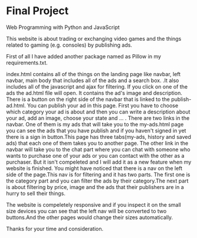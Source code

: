 # Final Project

Web Programming with Python and JavaScript

This website is about trading or exchanging video games and the things related to gaming (e.g. consoles) by publishing ads.

First of all I have added another package named as Pillow in my requirements.txt.

index.html contains all of the things on the landing page like navbar, left navbar,  main body that includes all of  the ads and a search box. .It also 
includes all of  the javascript and ajax for filtering. If you click on one of  the ads the ad.html file will open. It contains the ad's image and description. 
There is a button on the right side of the navbar  that is linked to the publish-ad.html. You can publish your ad in this page. First you have to choose 
which category your ad is about and then you can write a description about your ad, add an image, choose your state and ... . There are two links in the 
navbar. One of  them is my ads that will take you to the my-ads.html page you can see the ads that you have publish and if you haven't signed in yet 
there is a sign in button.This page has three tabs(my-ads, history and saved ads) that each one of them takes you to another page. The other link in the 
navbar will take you to the chat part where you can chat with someone who wants to purchase one of your ads or you can contact with the other as a 
purchaser. But it isn't compeleted and I will add it as a new feature when my website is finished. You might have noticed that there is a nav on the left 
side of the page.This nav is for filtering and it has two parts. The first one is the category part and you can filter the ads by their category.The next part 
is about filtering by price, image and the ads that their publishers are in a hurry to sell their things.

The website is compeletely responsive and if you inspect it on the small size devices you can see that the left nav will be converted to two buttons.And 
the other pages would change their sizes automatically.

Thanks for your time and consideration.
